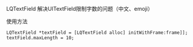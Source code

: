 LQTextField 解决UITextField限制字数的问题（中文、emoji）


使用方法
```objc
LQTextField *textField = [LQTextField alloc] initWithFrame:frame]];
textField.maxLength = 10;
```
